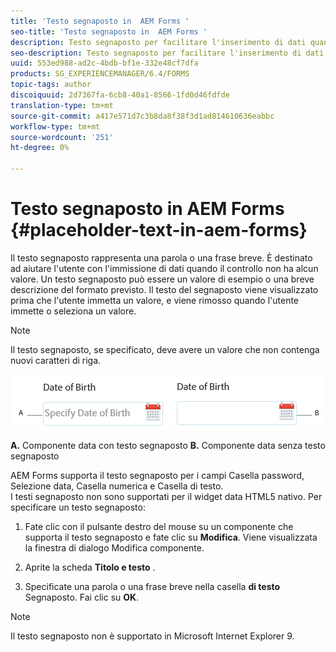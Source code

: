 ```yaml
---
title: 'Testo segnaposto in  AEM Forms '
seo-title: 'Testo segnaposto in  AEM Forms '
description: Testo segnaposto per facilitare l'inserimento di dati quando il controllo non ha alcun valore. Può trattarsi di un valore di esempio o di una breve descrizione del formato previsto.
seo-description: Testo segnaposto per facilitare l'inserimento di dati quando il controllo non ha alcun valore. Può trattarsi di un valore di esempio o di una breve descrizione del formato previsto.
uuid: 553ed988-ad2c-4bdb-bf1e-332e48cf7dfa
products: SG_EXPERIENCEMANAGER/6.4/FORMS
topic-tags: author
discoiquuid: 2d7367fa-6cb8-40a1-8566-1fd0d46fdfde
translation-type: tm+mt
source-git-commit: a417e571d7c3b8da8f38f3d1ad814610636eabbc
workflow-type: tm+mt
source-wordcount: '251'
ht-degree: 0%

---
```



# Testo segnaposto in  AEM Forms {#placeholder-text-in-aem-forms}

Il testo segnaposto rappresenta una parola o una frase breve. È destinato ad aiutare l&#39;utente con l&#39;immissione di dati quando il controllo non ha alcun valore. Un testo segnaposto può essere un valore di esempio o una breve descrizione del formato previsto. Il testo del segnaposto viene visualizzato prima che l&#39;utente immetta un valore, e viene rimosso quando l&#39;utente immette o seleziona un valore.

>[!NOTE]
>
>Il testo segnaposto, se specificato, deve avere un valore che non contenga nuovi caratteri di riga.

![Componente data con e senza testo segnaposto](assets/dat-picker-place-holder-text.png)

**A.** Componente data con testo segnaposto **B.** Componente data senza testo segnaposto

 AEM Forms supporta il testo segnaposto per i campi Casella password, Selezione data, Casella numerica e Casella di testo.\
I testi segnaposto non sono supportati per il widget data HTML5 nativo. Per specificare un testo segnaposto:

1. Fate clic con il pulsante destro del mouse su un componente che supporta il testo segnaposto e fate clic su **Modifica**. Viene visualizzata la finestra di dialogo Modifica componente.

1. Aprite la scheda **Titolo e testo** .
1. Specificate una parola o una frase breve nella casella **di testo** Segnaposto. Fai clic su **OK**.

>[!NOTE]
>
>Il testo segnaposto non è supportato in Microsoft Internet Explorer 9.

